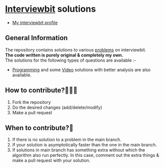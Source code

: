 # [Interviewbit](https://www.interviewbit.com) solutions
* [My interviewbit profile](https://www.interviewbit.com/profile/last_death)

## General Information
The repository contains solutions to various [problems](https://www.interviewbit.com/dashboard/) on interviewbit. 
<br/>
**The code written is purely original & completely my own.**
<br/>
The solutions for the following types of questions are available :-

* [Programming](https://www.interviewbit.com/courses/programming/) and some [Video](https://www.youtube.com/watch?v=fpjfjNh658c&list=PLawezQIZQjjtmp4qP-WPUT-4igPp7RWe9&index=1) solutions with better analysis are also available.
 

## How to contribute?👨🏻‍🎨

1. Fork the repository 
2. Do the desired changes (add/delete/modify)
3. Make a pull request

## When to contribute?🤝

1. If there is no solution to a problem in the main branch.
2. If your solution is asymptotically faster than the one in the main branch.
3. If solutions in main branch has something extra without which the algorithm also run perfectly. In this case, comment out the extra things & make a pull request with your solution.
